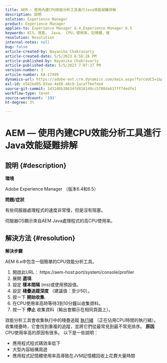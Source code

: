 ```yaml
---
title: AEM — 使用內建CPU效能分析工具進行Java效能疑難排解
description: 說明
solution: Experience Manager
product: Experience Manager
applies-to: Experience Manager 6.4,Experience Manager 6.5
keywords: KCS，效能， Java， CPU，使用率，記憶體，慢
resolution: Resolution
internal-notes: null
bug: false
article-created-by: Nayanika Chakravarty
article-created-date: 5/5/2023 6:56:26 PM
article-published-by: Nayanika Chakravarty
article-published-date: 5/5/2023 7:07:37 PM
version-number: 3
article-number: KA-17499
dynamics-url: https://adobe-ent.crm.dynamics.com/main.aspx?forceUCI=1&pagetype=entityrecord&etn=knowledgearticle&id=c0334588-76eb-ed11-a7c6-6045bd006704
exl-id: e542bd95-83ae-4e88-a6c9-1acaffbefde4
source-git-commit: 1d3108b38634fd818149cc5f084a617ff74edfe1
workflow-type: tm+mt
source-wordcount: '193'
ht-degree: 3%

---
```


# AEM — 使用內建CPU效能分析工具進行Java效能疑難排解

## 說明 {#description}


<b>環境</b>

Adobe Experience Manager （版本6.4和6.5）

<b>問題/症狀</b>

有些伺服器處理程式的速度非常慢，但是沒有阻塞。

伺服器OS顯示來自AEM Java處理程式的高CPU使用率。


## 解決方法 {#resolution}


<b>解決步驟</b>

AEM 6.x中包含一個簡單的CPU效能分析工具。

1. 開啟此URL： https://aem-host:port/system/console/profiler
2. 展開 <b>選項</b>.
3. 設定 <b>樣本間隔</b> (ms)或使用預設值。
4. 設定 <b>棧疊追蹤深度</b> （建議值：至少50）。
5. 按一下 <b>開始收集</b>.
6. 在CPU使用率高時等待3到10分鐘以收集資料。
7. 按一下 <b>停止</b> 收集資料（輸出會顯示在相同頁面上）。


效能分析工具會收集執行中的棧疊追蹤 [執行緒](https://docs.oracle.com/javase/tutorial/essential/concurrency/threads.html) （正在佔用CPU時間的執行緒）。 收集棧疊時，它會找到重複的追蹤，並將它們從最常見到最不常見排序。
<b>原因</b>
CPU使用率高的原因有很多。 以下是一些說明：

- 應用程式程式碼效率低下
- 大型內容結構周遊
- 應用程式記憶體使用率高導致在JVM記憶體回收上花費大量時間
